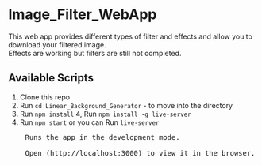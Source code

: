 # Image_Filter_WebApp

This web app provides different types of filter and effects and allow you to download your filtered image.<br />
Effects are working but filters are still not completed.


## Available Scripts

1. Clone this repo
2. Run `cd Linear_Background_Generator` - to move into the directory 
3. Run `npm install`
4, Run `npm install -g live-server`
5. Run `npm start` or you can Run `live-server`<br />
<pre>
	Runs the app in the development mode.<br />
	Open (http://localhost:3000) to view it in the browser.
</pre>
